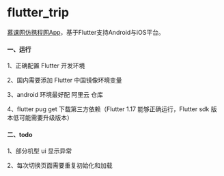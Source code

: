# flutter_trip

[慕课网仿携程网App](https://coding.imooc.com/class/321.html)，基于Flutter支持Android与iOS平台。

#### 一、运行
1、正确配置 Flutter 开发环境

2、国内需要添加 Flutter 中国镜像环境变量

3、android 环境最好配 阿里云 仓库

4、flutter pug get 下载第三方依赖（Flutter 1.17 能够正确运行，Flutter sdk 版本低可能需要升级版本）

####  二、todo
1、部分机型 ui 显示异常

2、每次切换页面需要重复初始化和加载

